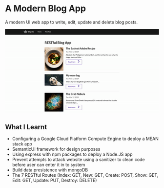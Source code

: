 # A Modern Blog App

A modern UI web app to write, edit, update and delete blog posts.

![Video of blog app](documentation/screenCap.gif)

## What I Learnt

* Configuring a Google Cloud Platform Compute Engine to deploy a MEAN stack app
*  SemanticUI framework for design purposes
* Using express with npm packages to deploy a Node.JS app
* Prevent attempts to attack website using a sanitizer to clean code before user can enter it in to system
* Build data presistence with mongoDB
* The 7 RESTful Routes (Index: GET, New: GET, Create: POST, Show: GET, Edit: GET, Update: PUT, Destroy: DELETE)

